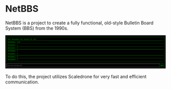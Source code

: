 # NetBBS

NetBBS is a project to create a fully functional, old-style Bulletin Board System (BBS) from the 1990s.

![screenshot1](screenshots/screenshot1.png)

To do this, the project utilizes Scaledrone for very fast and efficient communication.
